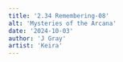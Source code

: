 ```yaml
---
title: '2.34 Remembering-08'
alt: 'Mysteries of the Arcana'
date: '2024-10-03'
author: 'J Gray'
artist: 'Keira'
---
```

